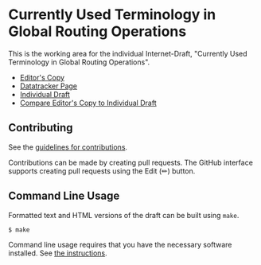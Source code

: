 # Currently Used Terminology in Global Routing Operations

This is the working area for the individual Internet-Draft, "Currently Used Terminology in Global Routing Operations".

* [Editor's Copy](https://ichdasich.github.io/draft-routing-operations-terminology/#go.draft-fiebig-grow-routing-operations-terminology.html)
* [Datatracker Page](https://datatracker.ietf.org/doc/draft-fiebig-grow-routing-operations-terminology)
* [Individual Draft](https://datatracker.ietf.org/doc/html/draft-fiebig-grow-routing-operations-terminology)
* [Compare Editor's Copy to Individual Draft](https://ichdasich.github.io/draft-routing-operations-terminology/#go.draft-fiebig-grow-routing-operations-terminology.diff)


## Contributing

See the
[guidelines for contributions](https://github.com/ichdasich/draft-routing-operations-terminology/blob/main/CONTRIBUTING.md).

Contributions can be made by creating pull requests.
The GitHub interface supports creating pull requests using the Edit (✏) button.


## Command Line Usage

Formatted text and HTML versions of the draft can be built using `make`.

```sh
$ make
```

Command line usage requires that you have the necessary software installed.  See
[the instructions](https://github.com/martinthomson/i-d-template/blob/main/doc/SETUP.md).

